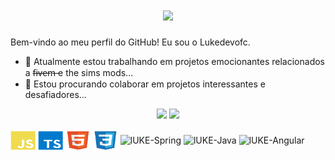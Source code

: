 <h1 align="center">
    <a href="https://www.linkedin.com/in/jlpaixaof/">
    <img src="https://readme-typing-svg.herokuapp.com/?lines=Olá+👋;Me+chamo+Luke+Dev;Tenho+20+anos...;Muito+prazer!&center=true&size=25">
    </a>
</h1>

Bem-vindo ao meu perfil do GitHub! Eu sou o Lukedevofc.

- 🔭 Atualmente estou trabalhando em projetos emocionantes relacionados a f̶i̶v̶e̶m̶  e the sims mods...
- 👯 Estou procurando colaborar em projetos interessantes e desafiadores...
  
<div align="center">
  <a href="https://github.com/Lukedevofc"></a>
  <img height="180em" src="https://github-readme-stats.vercel.app/api?username=Lukedevofc&show_icons=true&theme=dracula&include_all_commits=true&count_private=true"/>
  <img height="180em" src="https://github-readme-stats.vercel.app/api/top-langs/?username=Lukedevofc&layout=compact&theme=dracula"/>
</div>

<div style="display: inline_block"><br>
  <img align="center" alt="lUKE-Js" height="30" width="40" src="https://raw.githubusercontent.com/devicons/devicon/master/icons/javascript/javascript-plain.svg">
  <img align="center" alt="lUKE-Ts" height="30" width="40" src="https://raw.githubusercontent.com/devicons/devicon/master/icons/typescript/typescript-plain.svg">
  <img align="center" alt="lUKE-HTML" height="30" width="40" src="https://raw.githubusercontent.com/devicons/devicon/master/icons/html5/html5-original.svg">
  <img align="center" alt="lUKE-CSS" height="30" width="40" src="https://raw.githubusercontent.com/devicons/devicon/master/icons/css3/css3-original.svg">
  <img align="center" alt="lUKE-Spring" height="30" width="40" src="https://cdn.jsdelivr.net/gh/devicons/devicon/icons/spring/spring-original.svg">
  <img align="center" alt="lUKE-Java" height="30" width="40" src="https://cdn.jsdelivr.net/gh/devicons/devicon/icons/java/java-plain.svg">
  <img align="center" alt="lUKE-Angular" height="30" width="40" src="https://cdn.jsdelivr.net/gh/devicons/devicon/icons/angularjs/angularjs-original.svg">
</div>

##
